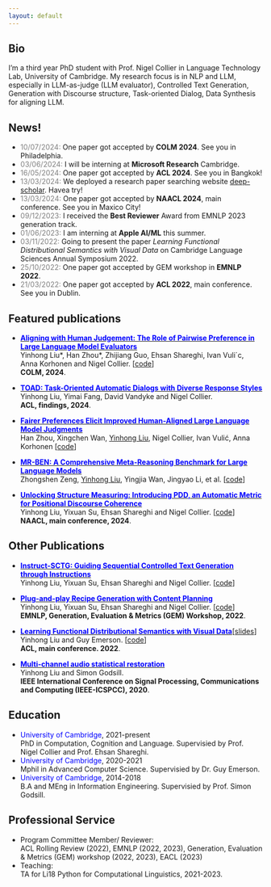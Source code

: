```yaml
---
layout: default
---
```


## Bio
I’m a third year PhD student with Prof. Nigel Collier in Language Technology Lab, University of Cambridge. My research focus is in NLP and LLM, especially in LLM-as-judge (LLM evaluator), Controlled Text Generation, Generation with Discourse structure, Task-oriented Dialog, Data Synthesis for aligning LLM.

<!-- ## <span style="color:red">News!</span> -->
## News!
* <span style="color:grey">10/07/2024:</span> One paper got accepted by **COLM 2024**. See you in Philadelphia. 
* <span style="color:grey">03/06/2024:</span> I will be interning at **Microsoft Research** Cambridge. 
* <span style="color:grey">16/05/2024:</span> One paper got accepted by **ACL 2024**. See you in Bangkok! 
* <span style="color:grey">13/03/2024:</span> We deployed a research paper searching website [deep-scholar](https://deep-scholar.com/). Havea try!
* <span style="color:grey">13/03/2024:</span> One paper got accepted by **NAACL 2024**, main conference. See you in Maxico City! 
* <span style="color:grey">09/12/2023:</span> I received the **Best Reviewer** Award from EMNLP 2023 generation track. 
* <span style="color:grey">01/06/2023:</span> I am interning at **Apple AI/ML** this summer. 
* <span style="color:grey">03/11/2022:</span> Going to present the paper *Learning Functional Distributional Semantics with Visual Data* on Cambridge Language Sciences Annual Symposium 2022.
* <span style="color:grey">25/10/2022:</span> One paper got accepted by GEM workshop in **EMNLP 2022**.
* <span style="color:grey">21/03/2022:</span> One paper got accepted by **ACL 2022**, main conference. See you in Dublin.

## Featured publications
* [**<span style="color:blue">Aligning with Human Judgement: The Role of Pairwise Preference in Large Language Model Evaluators</span>**](https://arxiv.org/pdf/2403.16950.pdf)  
    Yinhong Liu\*, Han Zhou\*, Zhijiang Guo, Ehsan Shareghi, Ivan Vuli´c, Anna Korhonen and Nigel Collier. [[code](https://github.com/cambridgeltl/PairS)]   
    **COLM, 2024**. 

* [**<span style="color:blue">TOAD: Task-Oriented Automatic Dialogs with Diverse Response Styles</span>**](https://arxiv.org/abs/2402.10137)  
    Yinhong Liu, Yimai Fang, David Vandyke and Nigel Collier.  
    **ACL, findings, 2024**.

* [**<span style="color:blue">Fairer Preferences Elicit Improved Human-Aligned Large Language Model Judgments</span>**](https://arxiv.org/abs/2406.11370)  
    Han Zhou, Xingchen Wan, <u>Yinhong Liu</u>, Nigel Collier, Ivan Vulić, Anna Korhonen [[code](https://github.com/cambridgeltl/zepo)]

* [**<span style="color:blue">MR-BEN: A Comprehensive Meta-Reasoning Benchmark for Large Language Models</span>**](https://arxiv.org/abs/2406.13975)  
    Zhongshen Zeng, <u>Yinhong Liu</u>, Yingjia Wan, Jingyao Li, et al. [[code](https://github.com/dvlab-research/Mr-Ben)]

* [**<span style="color:blue">Unlocking Structure Measuring: Introducing PDD, an Automatic Metric for Positional Discourse Coherence</span>**](https://arxiv.org/abs/2402.10175)  
    Yinhong Liu, Yixuan Su, Ehsan Shareghi and Nigel Collier. [[code](https://github.com/williamLyh/pos_div_metric)]  
    **NAACL, main conference, 2024**.

## Other Publications
* [**<span style="color:blue">Instruct-SCTG: Guiding Sequential Controlled Text Generation through Instructions</span>**](https://arxiv.org/pdf/2312.12299.pdf)  
    Yinhong Liu, Yixuan Su, Ehsan Shareghi and Nigel Collier. [[code](https://github.com/williamLyh/InstructDiscourse)]  

* [**<span style="color:blue">Plug-and-play Recipe Generation with Content Planning</span>**](https://arxiv.org/pdf/2212.05093.pdf)  
    Yinhong Liu, Yixuan Su, Ehsan Shareghi and Nigel Collier. [[code](https://github.com/williamLyh/RecipeWithPlans)]  
    **EMNLP, Generation, Evaluation & Metrics (GEM) Workshop, 2022**.

* [**<span style="color:blue">Learning Functional Distributional Semantics with Visual Data</span>**](https://arxiv.org/abs/2204.10624)[[slides](https://williamlyh.github.io/assets/img/FDS_visual_ACL2022.pdf)]  
    Yinhong Liu and Guy Emerson. [[code](https://github.com/williamLyh/PixieVGModel)]  
    **ACL, main conference. 2022**.

* [**<span style="color:blue">Multi-channel audio statistical restoration</span>**](assets/papers/Multi-channel_audio_statistical_restoration.pdf)  
    Yinhong Liu and Simon Godsill.  
    **IEEE International Conference on Signal Processing, Communications and Computing (IEEE-ICSPCC), 2020**.

## Education
* <span style="color:blue">University of Cambridge</span>, 2021-present   
  PhD in Computation, Cognition and Language. Supervisied by Prof. Nigel Collier and Prof. Ehsan Shareghi.
* <span style="color:blue">University of Cambridge</span>, 2020-2021  
  Mphil in Advanced Computer Science. Supervisied by Dr. Guy Emerson.
* <span style="color:blue">University of Cambridge</span>, 2014-2018  
  B.A and MEng in Information Engineering. Supervisied by Prof. Simon Godsill.


## Professional Service  
* Program Committee Member/ Reviewer:  
  ACL Rolling Review (2022), EMNLP (2022, 2023), Generation, Evaluation & Metrics (GEM) workshop (2022, 2023), EACL (2023)
* Teaching:  
  TA for Li18 Python for Computational Linguistics, 2021-2023.

<!-- Text can be **bold**, _italic_, or ~~strikethrough~~.

[Link to another page](./another-page.html).

There should be whitespace between paragraphs.

There should be whitespace between paragraphs. We recommend including a README, or a file with information about your project.

# Header 1

This is a normal paragraph following a header. GitHub is a code hosting platform for version control and collaboration. It lets you and others work together on projects from anywhere.

## Header 2

> This is a blockquote following a header.
>
> When something is important enough, you do it even if the odds are not in your favor.

### Header 3

```js
// Javascript code with syntax highlighting.
var fun = function lang(l) {
  dateformat.i18n = require('./lang/' + l)
  return true;
}
```

```ruby
# Ruby code with syntax highlighting
GitHubPages::Dependencies.gems.each do |gem, version|
  s.add_dependency(gem, "= #{version}")
end
```

#### Header 4

*   This is an unordered list following a header.
*   This is an unordered list following a header.
*   This is an unordered list following a header.

##### Header 5

1.  This is an ordered list following a header.
2.  This is an ordered list following a header.
3.  This is an ordered list following a header.

###### Header 6

| head1        | head two          | three |
|:-------------|:------------------|:------|
| ok           | good swedish fish | nice  |
| out of stock | good and plenty   | nice  |
| ok           | good `oreos`      | hmm   |
| ok           | good `zoute` drop | yumm  |

### There's a horizontal rule below this.

* * *

### Here is an unordered list:

*   Item foo
*   Item bar
*   Item baz
*   Item zip

### And an ordered list:

1.  Item one
1.  Item two
1.  Item three
1.  Item four

### And a nested list:

- level 1 item
  - level 2 item
  - level 2 item
    - level 3 item
    - level 3 item
- level 1 item
  - level 2 item
  - level 2 item
  - level 2 item
- level 1 item
  - level 2 item
  - level 2 item
- level 1 item

### Small image

![Octocat](https://github.githubassets.com/images/icons/emoji/octocat.png)

### Large image

![Branching](https://guides.github.com/activities/hello-world/branching.png)


### Definition lists can be used with HTML syntax.

<dl>
<dt>Name</dt>
<dd>Godzilla</dd>
<dt>Born</dt>
<dd>1952</dd>
<dt>Birthplace</dt>
<dd>Japan</dd>
<dt>Color</dt>
<dd>Green</dd>
</dl>

```
Long, single-line code blocks should not wrap. They should horizontally scroll if they are too long. This line should be long enough to demonstrate this.
```

```
The final element.
``` -->
